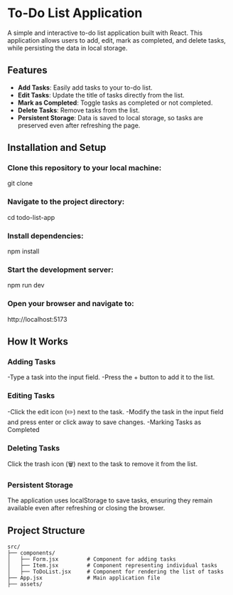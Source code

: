 # To-Do List Application

A simple and interactive to-do list application built with React. This application allows users to add, edit, mark as completed, and delete tasks, while persisting the data in local storage.

## Features

- **Add Tasks**: Easily add tasks to your to-do list.
- **Edit Tasks**: Update the title of tasks directly from the list.
- **Mark as Completed**: Toggle tasks as completed or not completed.
- **Delete Tasks**: Remove tasks from the list.
- **Persistent Storage**: Data is saved to local storage, so tasks are preserved even after refreshing the page.

## Installation and Setup

### Clone this repository to your local machine:

git clone <repository-url>

### Navigate to the project directory:

cd todo-list-app

### Install dependencies:

npm install

### Start the development server:

npm run dev

### Open your browser and navigate to:

http://localhost:5173

## How It Works

### Adding Tasks

-Type a task into the input field.
-Press the + button to add it to the list.

### Editing Tasks

-Click the edit icon (✏️) next to the task.
-Modify the task in the input field and press enter or click away to save changes.
-Marking Tasks as Completed

### Deleting Tasks

Click the trash icon (🗑️) next to the task to remove it from the list.

### Persistent Storage

The application uses localStorage to save tasks, ensuring they remain available even after refreshing or closing the browser.

## Project Structure

```plaintext
src/
├── components/
│   ├── Form.jsx         # Component for adding tasks
│   ├── Item.jsx         # Component representing individual tasks
│   ├── ToDoList.jsx     # Component for rendering the list of tasks
├── App.jsx              # Main application file
├── assets/


```
